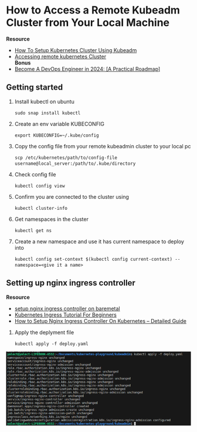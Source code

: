 # How to Access a Remote Kubeadm Cluster from Your Local Machine

**Resource**
- [How To Setup Kubernetes Cluster Using Kubeadm](https://devopscube.com/setup-kubernetes-cluster-kubeadm/)
- [Accessing remote kubernetes Cluster](https://k21academy.com/docker-kubernetes/accessing-remote-kubeadm-cluster/)  
**Bonus**
- [Become A DevOps Engineer in 2024: [A Practical Roadmap]](https://devopscube.com/)


## Getting started

1. Install kubectl on ubuntu
    ```
    sudo snap install kubectl
    ```

2. Create an env variable KUBECONFIG
    ```
    export KUBECONFIG=~/.kube/config
    ```
3. Copy the config file from your remote kubeadmin cluster to your local pc
    ```
    scp /etc/kubernetes/path/to/config-file username@local_server:/path/to/.kube/directory
    ```

4. Check config file
    ```
    kubectl config view
    ```

5. Confirm you are connected to the cluster using
    ```
    kubectl cluster-info
    ```

6. Get namespaces in the cluster
    ```
    kubectl get ns
    ```

7. Create a new namespace and use it has current namespace to deploy into
    ```
    kubectl config set-context $(kubectl config current-context) --namespace=<give it a name>
    ```


## Setting up nginx ingress controller

**Resource**

- [setup nginx ingress controller on baremetal](https://kubernetes.github.io/ingress-nginx/deploy/#bare-metal-clusters)
- [Kubernetes Ingress Tutorial For Beginners](https://devopscube.com/kubernetes-ingress-tutorial/)
- [How to Setup Nginx Ingress Controller On Kubernetes – Detailed Guide](https://devopscube.com/setup-ingress-kubernetes-nginx-controller/)

1. Apply the deplyment file
    ```
    kubectl apply -f deploy.yaml
    ```

![deployment output image](./image.png)
